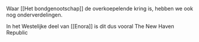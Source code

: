 
Waar [[Het bondgenootschap]] de overkoepelende kring is, hebben we ook nog onderverdelingen.

In het Westelijke deel van [[Enora]] is dit dus vooral The New Haven Republic